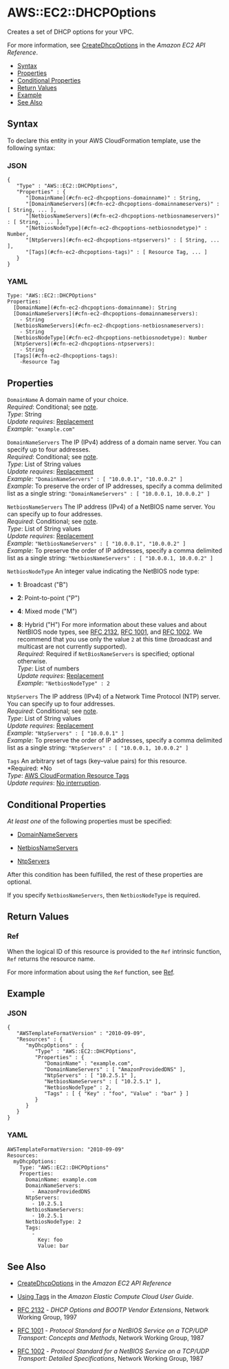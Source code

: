 # AWS::EC2::DHCPOptions<a name="aws-resource-ec2-dhcp-options"></a>

Creates a set of DHCP options for your VPC\.

For more information, see [CreateDhcpOptions](http://docs.aws.amazon.com/AWSEC2/latest/APIReference/ApiReference-query-CreateDhcpOptions.html) in the *Amazon EC2 API Reference*\.


+ [Syntax](#aws-resource-ec2-dhcpoptions-syntax)
+ [Properties](#w3ab2c21c10d347c11)
+ [Conditional Properties](#dhcp-options-conditional-note)
+ [Return Values](#w3ab2c21c10d347c15)
+ [Example](#w3ab2c21c10d347c17)
+ [See Also](#w3ab2c21c10d347c19)

## Syntax<a name="aws-resource-ec2-dhcpoptions-syntax"></a>

To declare this entity in your AWS CloudFormation template, use the following syntax:

### JSON<a name="aws-resource-ec2-dhcpoptions-syntax.json"></a>

```
{
   "Type" : "AWS::EC2::DHCPOptions",
   "Properties" : {
      "[DomainName](#cfn-ec2-dhcpoptions-domainname)" : String,
      "[DomainNameServers](#cfn-ec2-dhcpoptions-domainnameservers)" : [ String, ... ],
      "[NetbiosNameServers](#cfn-ec2-dhcpoptions-netbiosnameservers)" : [ String, ... ],
      "[NetbiosNodeType](#cfn-ec2-dhcpoptions-netbiosnodetype)" : Number,
      "[NtpServers](#cfn-ec2-dhcpoptions-ntpservers)" : [ String, ... ],
      "[Tags](#cfn-ec2-dhcpoptions-tags)" : [ Resource Tag, ... ]
   }
}
```

### YAML<a name="aws-resource-ec2-dhcpoptions-syntax.yaml"></a>

```
Type: "AWS::EC2::DHCPOptions"
Properties:
  [DomainName](#cfn-ec2-dhcpoptions-domainname): String
  [DomainNameServers](#cfn-ec2-dhcpoptions-domainnameservers):
    - String
  [NetbiosNameServers](#cfn-ec2-dhcpoptions-netbiosnameservers):
    - String
  [NetbiosNodeType](#cfn-ec2-dhcpoptions-netbiosnodetype): Number
  [NtpServers](#cfn-ec2-dhcpoptions-ntpservers):
    - String
  [Tags](#cfn-ec2-dhcpoptions-tags):
    -Resource Tag
```

## Properties<a name="w3ab2c21c10d347c11"></a>

`DomainName`  <a name="cfn-ec2-dhcpoptions-domainname"></a>
A domain name of your choice\.  
*Required*: Conditional; see [note](#dhcp-options-conditional-note)\.  
*Type*: String  
*Update requires*: [Replacement](using-cfn-updating-stacks-update-behaviors.md#update-replacement)  
*Example*: `"example.com"`

`DomainNameServers`  <a name="cfn-ec2-dhcpoptions-domainnameservers"></a>
The IP \(IPv4\) address of a domain name server\. You can specify up to four addresses\.  
*Required*: Conditional; see [note](#dhcp-options-conditional-note)\.  
*Type*: List of String values  
*Update requires*: [Replacement](using-cfn-updating-stacks-update-behaviors.md#update-replacement)  
*Example*: `"DomainNameServers" : [ "10.0.0.1", "10.0.0.2" ]`  
*Example*: To preserve the order of IP addresses, specify a comma delimited list as a single string: `"DomainNameServers" : [ "10.0.0.1, 10.0.0.2" ]`

`NetbiosNameServers`  <a name="cfn-ec2-dhcpoptions-netbiosnameservers"></a>
The IP address \(IPv4\) of a NetBIOS name server\. You can specify up to four addresses\.  
*Required*: Conditional; see [note](#dhcp-options-conditional-note)\.  
*Type*: List of String values  
*Update requires*: [Replacement](using-cfn-updating-stacks-update-behaviors.md#update-replacement)  
*Example*: `"NetbiosNameServers" : [ "10.0.0.1", "10.0.0.2" ]`  
*Example*: To preserve the order of IP addresses, specify a comma delimited list as a single string: `"NetbiosNameServers" : [ "10.0.0.1, 10.0.0.2" ]`

`NetbiosNodeType`  <a name="cfn-ec2-dhcpoptions-netbiosnodetype"></a>
An integer value indicating the NetBIOS node type:  

+ **1**: Broadcast \("B"\)

+ **2**: Point\-to\-point \("P"\)

+ **4**: Mixed mode \("M"\)

+ **8**: Hybrid \("H"\)
For more information about these values and about NetBIOS node types, see [RFC 2132](http://www.ietf.org/rfc/rfc2132.txt), [RFC 1001](http://tools.ietf.org/rfc/rfc1001.txt), and [RFC 1002](http://tools.ietf.org/rfc/rfc1002.txt)\. We recommend that you use only the value `2` at this time \(broadcast and multicast are not currently supported\)\.  
*Required:* Required if `NetBiosNameServers` is specified; optional otherwise\.  
*Type*: List of numbers  
*Update requires*: [Replacement](using-cfn-updating-stacks-update-behaviors.md#update-replacement)  
*Example*: `"NetbiosNodeType" : 2`

`NtpServers`  <a name="cfn-ec2-dhcpoptions-ntpservers"></a>
The IP address \(IPv4\) of a Network Time Protocol \(NTP\) server\. You can specify up to four addresses\.  
*Required*: Conditional; see [note](#dhcp-options-conditional-note)\.  
*Type*: List of String values  
*Update requires*: [Replacement](using-cfn-updating-stacks-update-behaviors.md#update-replacement)  
*Example*: `"NtpServers" : [ "10.0.0.1" ]`  
*Example*: To preserve the order of IP addresses, specify a comma delimited list as a single string: `"NtpServers" : [ "10.0.0.1, 10.0.0.2" ]`

`Tags`  <a name="cfn-ec2-dhcpoptions-tags"></a>
An arbitrary set of tags \(key–value pairs\) for this resource\.  
*Required: *No  
*Type*: [AWS CloudFormation Resource Tags](aws-properties-resource-tags.md)  
*Update requires*: [No interruption](using-cfn-updating-stacks-update-behaviors.md#update-no-interrupt)\.

## Conditional Properties<a name="dhcp-options-conditional-note"></a>

*At least one* of the following properties must be specified:

+ [DomainNameServers](#cfn-ec2-dhcpoptions-domainnameservers)

+ [NetbiosNameServers](#cfn-ec2-dhcpoptions-netbiosnameservers)

+ [NtpServers](#cfn-ec2-dhcpoptions-ntpservers)

After this condition has been fulfilled, the rest of these properties are optional\.

If you specify `NetbiosNameServers`, then `NetbiosNodeType` is required\.

## Return Values<a name="w3ab2c21c10d347c15"></a>

### Ref<a name="w3ab2c21c10d347c15b2"></a>

When the logical ID of this resource is provided to the `Ref` intrinsic function, `Ref` returns the resource name\.

For more information about using the `Ref` function, see [Ref](intrinsic-function-reference-ref.md)\.

## Example<a name="w3ab2c21c10d347c17"></a>

### JSON<a name="aws-resource-ec2-dhcpoptions-example.json"></a>

```
{
   "AWSTemplateFormatVersion" : "2010-09-09",
   "Resources" : {
      "myDhcpOptions" : {
         "Type" : "AWS::EC2::DHCPOptions",
         "Properties" : {
            "DomainName" : "example.com",
            "DomainNameServers" : [ "AmazonProvidedDNS" ],
            "NtpServers" : [ "10.2.5.1" ],
            "NetbiosNameServers" : [ "10.2.5.1" ],
            "NetbiosNodeType" : 2,
            "Tags" : [ { "Key" : "foo", "Value" : "bar" } ]
         }
      }
   }
}
```

### YAML<a name="aws-resource-ec2-dhcpoptions-example.yaml"></a>

```
AWSTemplateFormatVersion: "2010-09-09"
Resources: 
  myDhcpOptions: 
    Type: "AWS::EC2::DHCPOptions"
    Properties: 
      DomainName: example.com
      DomainNameServers: 
        - AmazonProvidedDNS
      NtpServers: 
        - 10.2.5.1
      NetbiosNameServers: 
        - 10.2.5.1
      NetbiosNodeType: 2
      Tags: 
        - 
          Key: foo
          Value: bar
```

## See Also<a name="w3ab2c21c10d347c19"></a>

+ [CreateDhcpOptions](http://docs.aws.amazon.com/AWSEC2/latest/APIReference/ApiReference-query-CreateDhcpOptions.html) in the *Amazon EC2 API Reference*

+ [Using Tags](http://docs.aws.amazon.com/AWSEC2/latest/DeveloperGuide/Using_Tags.html) in the *Amazon Elastic Compute Cloud User Guide*\.

+ [RFC 2132](http://www.ietf.org/rfc/rfc2132.txt) \- *DHCP Options and BOOTP Vendor Extensions*, Network Working Group, 1997

+ [RFC 1001](http://tools.ietf.org/rfc/rfc1001.txt) \- *Protocol Standard for a NetBIOS Service on a TCP/UDP Transport: Concepts and Methods*, Network Working Group, 1987

+ [RFC 1002](http://tools.ietf.org/rfc/rfc1002.txt) \- *Protocol Standard for a NetBIOS Service on a TCP/UDP Transport: Detailed Specifications*, Network Working Group, 1987